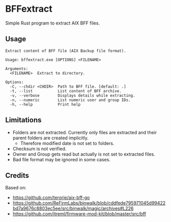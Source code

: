 # BFFextract

Simple Rust program to extract AIX BFF files.

## Usage

```
Extract content of BFF file (AIX Backup file format).

Usage: bffextract.exe [OPTIONS] <FILENAME>

Arguments:
  <FILENAME>  Extract to directory.

Options:
  -C, --chdir <CHDIR>  Path to BFF file. [default: .]
  -t, --list           List content of BFF archive.
  -v, --verbose        Displays details while extracting.
  -n, --numeric        List numeric user and group IDs.
  -h, --help           Print help
```

## Limitations

- Folders are not extracted. Currently only files are extracted and their parent folders are created implicitly.
  - Therefore modified date is not set to folders.
- Checksum is not verified.
- Owner and Group gets read but actually is not set to extracted files.
- Bad file format may be ignored in some cases.

## Credits

Based on:

- https://github.com/terorie/aix-bff-go
- https://github.com/ReFirmLabs/binwalk/blob/cddfede795971045d99422bd7a9676c8803ec5ee/src/binwalk/magic/archives#L226
- https://github.com/jtreml/firmware-mod-kit/blob/master/src/bff
